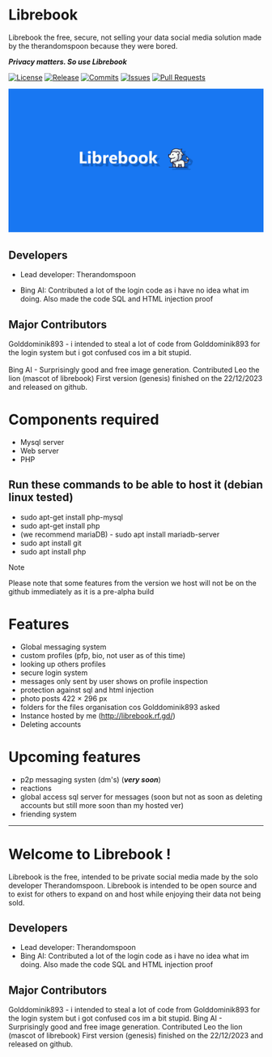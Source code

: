 
# Librebook
Librebook the free, secure, not selling your data social media solution made by the therandomspoon because they were bored.

***Privacy matters. So use Librebook***

[![License](https://img.shields.io/github/license/therandomspoon/librebook?label=License&color=brightgreen&cacheSeconds=3600)](./LICENSE)
[![Release](https://img.shields.io/github/v/release/therandomspoon/librebook?label=Release&color=brightgreen&cacheSeconds=3600)](https://github.com/therandomspoon/librebook/releases/latest)
[![Commits](https://img.shields.io/github/commit-activity/y/therandomspoon/librebook?color=red&label=commits)](https://github.com/therandomspoon/librebook/commits)
[![Issues](https://img.shields.io/github/issues/therandomspoon/librebook?color=important)](https://github.com/therandomspoon/librebook/issues)
[![Pull Requests](https://img.shields.io/github/issues-pr/therandomspoon/librebook?color=blueviolet)](https://github.com/therandomspoon/librebook/pulls)

![image](https://github.com/therandomspoon/librebook/blob/main/screenshots/bannerbook.png)

## Developers
- Lead developer: Therandomspoon

- Bing AI: Contributed a lot of the login code as i have no idea what im doing. Also made the code SQL and HTML injection proof
## Major Contributors
Golddominik893 - i intended to steal a lot of code from Golddominik893 for the login system but i got confused cos im a bit stupid.
<br>
<br>
Bing AI - Surprisingly good and free image generation. Contributed Leo the lion (mascot of librebook)
First version (genesis) finished on the 22/12/2023 and released on github.

# Components required
- Mysql server
- Web server
- PHP
## Run these commands to be able to host it (debian linux tested)
- sudo apt-get install php-mysql
- sudo apt-get install php
- (we recommend mariaDB) - sudo apt install mariadb-server
- sudo apt install git
- sudo apt install php


> [!NOTE]
> Please note that some features from the version we host will not be on the github immediately as it is a pre-alpha build

# Features
- Global messaging system
- custom profiles (pfp, bio, not user as of this time)
- looking up others profiles
- secure login system
- messages only sent by user shows on profile inspection
- protection against sql and html injection
- photo posts 422 × 296 px
- folders for the files organisation cos Golddominik893 asked
- Instance hosted by me (http://librebook.rf.gd/)
- Deleting accounts

# Upcoming features
- p2p messaging systen (dm's) (***very soon***)
- reactions 
- global access sql server for messages (soon but not as soon as deleting accounts but still more soon than my hosted ver)
- friending system
  
<hr>

# Welcome to Librebook !
Librebook is the free, intended to be private social media made by the solo developer Therandomspoon. Librebook is intended to be open source and to exist for others to expand on and host while enjoying their data not being sold.</p>
## Developers
- Lead developer: Therandomspoon
- Bing AI: Contributed a lot of the login code as i have no idea what im doing. Also made the code SQL and HTML injection proof
## Major Contributors
Golddominik893 - i intended to steal a lot of code from Golddominik893 for the login system but i got confused cos im a bit stupid.
Bing AI - Surprisingly good and free image generation. Contributed Leo the lion (mascot of librebook)
First version (genesis) finished on the 22/12/2023 and released on github.
